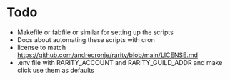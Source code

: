 # Todo

- Makefile or fabfile or similar for setting up the scripts
- Docs about automating these scripts with cron
- license to match https://github.com/andrecronje/rarity/blob/main/LICENSE.md
- .env file with RARITY_ACCOUNT and RARITY_GUILD_ADDR and make click use them as defaults
